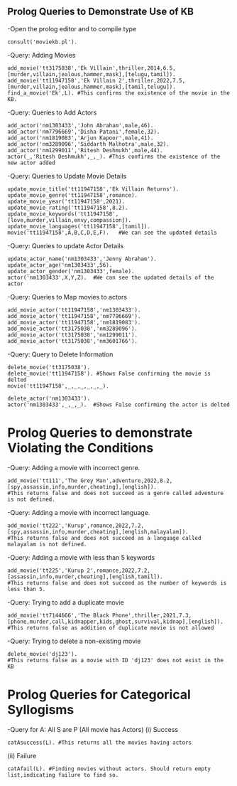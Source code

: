 ## Prolog Queries to Demonstrate Use of KB

-Open the prolog editor and to compile type 

    consult('moviekb.pl'). 

-Query: Adding Movies

    add_movie('tt3175038','Ek Villain',thriller,2014,6.5,[murder,villain,jealous,hammer,mask],[telugu,tamil]).
    add_movie('tt11947158','Ek Villain 2',thriller,2022,7.5,[murder,villain,jealous,hammer,mask],[tamil,telugu]).
    find_a_movie('Ek',L). #This confirms the existence of the movie in the KB. 

-Query: Queries to Add Actors
    
    add_actor('nm1303433','John Abraham',male,46).
    add_actor('nm7796669','Disha Patani',female,32).
    add_actor('nm1819083','Arjun Kapoor',male,41).
    add_actor('nm3289096','Siddarth Malhotra',male,32).
    add_actor('nm1299011','Ritesh Deshmukh',male,44).
    actor(_,'Ritesh Deshmukh',_,_). #This confirms the existence of the new actor added
    
      
 -Query: Queries to Update Movie Details
    
    update_movie_title('tt11947158','Ek Villain Returns').
    update_movie_genre('tt11947158',romance).
    update_movie_year('tt11947158',2021).
    update_movie_rating('tt11947158',8.2).
    update_movie_keywords('tt11947158',[love,murder,villain,envy,compassion]).
    update_movie_languages('tt11947158',[tamil]).
    movie('tt11947158',A,B,C,D,E,F).   #We can see the updated details
 
 -Query: Queries to update Actor Details
    
    update_actor_name('nm1303433','Jenny Abraham').
    update_actor_age('nm1303433',56).
    update_actor_gender('nm1303433',female).
    actor('nm1303433',X,Y,Z).  #We can see the updated details of the actor
   
 -Query: Queries to Map movies to actors
    
    add_movie_actor('tt11947158','nm1303433').
    add_movie_actor('tt11947158','nm7796669').
    add_movie_actor('tt11947158','nm1819083').
    add_movie_actor('tt3175038','nm3289096').
    add_movie_actor('tt3175038','nm1299011').
    add_movie_actor('tt3175038','nm3601766').
   
 -Query: Query to Delete Information
 
    delete_movie('tt3175038').
    delete_movie('tt11947158'). #Shows False confirming the movie is delted
    movie('tt11947158',_,_,_,_,_,_).
    
    delete_actor('nm1303433').
    actor('nm1303433',_,_,_).  #Shows False confirming the actor is delted
 
 
# Prolog Queries to demonstrate Violating the Conditions 
   
 -Query: Adding a movie with incorrect genre.
    
    add_movie('tt111','The Grey Man',adventure,2022,8.2,[spy,assassin,info,murder,cheating],[english]).
    #This returns false and does not succeed as a genre called adventure is not defined.
 
 -Query: Adding a movie with incorrect language.
    
    add_movie('tt222','Kurup',romance,2022,7.2,[spy,assassin,info,murder,cheating],[english,malayalam]).
    #This returns false and does not succeed as a language called malayalam is not defined. 
    
 -Query: Adding a movie with less than 5 keywords
 
    add_movie('tt225','Kurup 2',romance,2022,7.2,[assassin,info,murder,cheating],[english,tamil]).
    #This returns false and does not succeed as the number of keywords is less than 5. 
    
 -Query: Trying to add a duplicate movie
 
    add_movie('tt7144666','The Black Phone',thriller,2021,7.3,[phone,murder,call,kidnapper,kids,ghost,survival,kidnap],[english]).
    #This returns false as addition of duplicate movie is not allowed
    
 -Query: Trying to delete a non-existing movie
 
    delete_movie('dj123').
    #This returns false as a movie with ID 'dj123' does not exist in the KB
   
    
 # Prolog Queries for Categorical Syllogisms
    

 -Query for A: All S are P (All movie has Actors)
 (i) Success
 
    catAsuccess(L). #This returns all the movies having actors

(ii) Failure
 
    catAfail(L). #Finding movies without actors. Should return empty list,indicating failure to find so.

